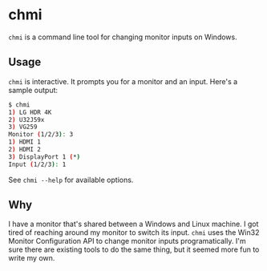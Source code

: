 # chmi

`chmi` is a command line tool for changing monitor inputs on Windows.

## Usage

`chmi` is interactive. It prompts you for a monitor and an input. Here's a sample output:

```bash
$ chmi
1) LG HDR 4K
2) U32J59x
3) VG259
Monitor (1/2/3): 3
1) HDMI 1
2) HDMI 2
3) DisplayPort 1 (*)
Input (1/2/3): 1
```

See `chmi --help` for available options.

## Why

I have a monitor that's shared between a Windows and Linux machine. I got
tired of reaching around my monitor to switch its input. `chmi` uses the Win32
Monitor Configuration API to change monitor inputs programatically. I'm sure
there are existing tools to do the same thing, but it seemed more fun to write
my own.
